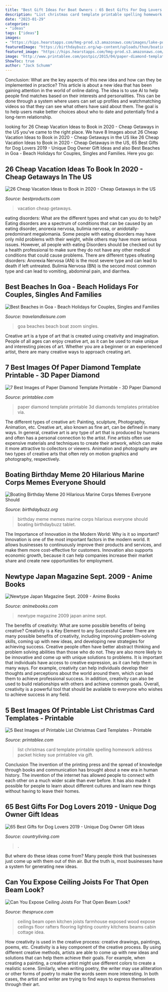```yaml
---
title: "Best Gift Ideas For Boat Owners : 65 Best Gifts For Dog Lovers 2019"
description: "List christmas card template printable spelling homework address packet hickey sue printablee via gift"
date: "2023-01-29"
categories:
- "ideas"
tags: ["ideas"]
images:
- "https://hips.hearstapps.com/hmg-prod.s3.amazonaws.com/images/lake-powell-houseboat-1520372673.jpg?crop=1.00xw:1.00xh;0,0&amp;resize=1200:*"
featuredImage: "https://birthdaybuzz.org/wp-content/uploads/thon/boating-birthday-meme-20-hilarious-marine-corps-memes-everyone-should-see-of-boating-birthday-meme-1024x600.jpg"
featured_image: "https://hips.hearstapps.com/hmg-prod.s3.amazonaws.com/images/lake-powell-houseboat-1520372673.jpg?crop=1.00xw:1.00xh;0,0&amp;resize=1200:*"
image: "http://www.printablee.com/postpic/2015/04/paper-diamond-template_424393.jpg"
ShowToc: true
author: "Jack Schumm"
---
```



Conclusion: What are the key aspects of this new idea and how can they be implemented in practice?
This article is about a new idea that has been gaining attention in the world of online dating. The idea is to use AI to help people find matches based on their interests and personalities. This can be done through a system where users can set up profiles and watchmatching videos so that they can see what others have said about them. The goal is to help users make better choices about who to date and potentially find a long-term relationship.

	

		
looking for 26 Cheap Vacation Ideas to Book in 2020 - Cheap Getaways in the US you've came to the right place. We have 8 Images about 26 Cheap Vacation Ideas to Book in 2020 - Cheap Getaways in the US like 26 Cheap Vacation Ideas to Book in 2020 - Cheap Getaways in the US, 65 Best Gifts for Dog Lovers 2019 - Unique Dog Owner Gift Ideas and also Best Beaches in Goa - Beach Holidays for Couples, Singles and Families. Here you go:
		
    
## 26 Cheap Vacation Ideas To Book In 2020 - Cheap Getaways In The US

<img loading=lazy src="https://hips.hearstapps.com/hmg-prod.s3.amazonaws.com/images/lake-powell-houseboat-1520372673.jpg?crop=1.00xw:1.00xh;0,0&amp;resize=1200:*" onerror="this.onerror=null;this.src='https://tse3.mm.bing.net/th?id=OIP.h6_CWOgudFXZwwB7-Ekg1gHaDt&amp;pid=15.1';" alt="26 Cheap Vacation Ideas to Book in 2020 - Cheap Getaways in the US">

_Source: bestproducts.com_

>vacation cheap getaways. 

	

eating disorders: What are the different types and what can you do to help?
Eating disorders are a spectrum of conditions that can be caused by an eating disorder, anorexia nervosa, bulimia nervosa, or anidotally-predominant megalomania. Some people with eating disorders may have only mild problems with their weight, while others may have more serious issues. However, all people with eating Disorders should be checked out by a health professional to make sure they do not have any other medical conditions that could cause problems. 
There are different types ofeating disorders: Anorexia Nervosa (AN) is the most severe type and can lead to death if left untreated. Bulimia Nervosa (BN) is the second most common type and can lead to vomiting, abdominal pain, and diarrhea.

    
## Best Beaches In Goa - Beach Holidays For Couples, Singles And Families

<img loading=lazy src="https://cdn-image.travelandleisure.com/sites/default/files/styles/1600x1000/public/cola-beach-boat-goa0216.jpg?itok=zQfkQU1n" onerror="this.onerror=null;this.src='https://tse3.mm.bing.net/th?id=OIP.XKteD07VZ1gSZS4o49zL-QHaEo&amp;pid=15.1';" alt="Best Beaches in Goa - Beach Holidays for Couples, Singles and Families">

_Source: travelandleisure.com_

>goa beaches beach boat zoom singles. 

	

Creative art is a type of art that is created using creativity and imagination. People of all ages can enjoy creative art, as it can be used to make unique and interesting pieces of art. Whether you are a beginner or an experienced artist, there are many creative ways to approach creating art.

    
## 7 Best Images Of Paper Diamond Template Printable - 3D Paper Diamond

<img loading=lazy src="http://www.printablee.com/postpic/2015/04/paper-diamond-template_424393.jpg" onerror="this.onerror=null;this.src='https://tse1.mm.bing.net/th?id=OIP.EmMSNNAk6m6TJaoF0WodewHaKU&amp;pid=15.1';" alt="7 Best Images of Paper Diamond Template Printable - 3D Paper Diamond">

_Source: printablee.com_

>paper diamond template printable 3d diamonds templates printablee via. 

	

The different types of creative art: Painting, sculpture, Photography, Animation, etc.
Creative art, also known as fine art, can be defined in many ways. In general, creative art is any type of art that is produced by humans and often has a personal connection to the artist. Fine artists often use expensive materials and techniques to create their artwork, which can make it more attractive to collectors or viewers. Animation and photography are two types of creative arts that often rely on motion graphics and photography, respectively.

    
## Boating Birthday Meme 20 Hilarious Marine Corps Memes Everyone Should

<img loading=lazy src="https://birthdaybuzz.org/wp-content/uploads/thon/boating-birthday-meme-20-hilarious-marine-corps-memes-everyone-should-see-of-boating-birthday-meme-1024x600.jpg" onerror="this.onerror=null;this.src='https://tse4.mm.bing.net/th?id=OIP.EEeBpDYAWmpSqyDDcL-gqgHaEV&amp;pid=15.1';" alt="Boating Birthday Meme 20 Hilarious Marine Corps Memes Everyone Should">

_Source: birthdaybuzz.org_

>birthday meme memes marine corps hilarious everyone should boating birthdaybuzz tablet. 

	

The Importance of Innovation in the Modern World: Why is it so important?
Innovation is one of the most important factors in the modern world. It allows businesses to continuously improve their products and services, and make them more cost-effective for customers. Innovation also supports economic growth, because it can help companies increase their market share and create new opportunities for employment.

    
## Newtype Japan Magazine Sept. 2009 - Anime Books

<img loading=lazy src="https://sep.yimg.com/ca/I/animebooks-com_2271_2377050841.jpg" onerror="this.onerror=null;this.src='https://tse3.mm.bing.net/th?id=OIP.YnhEC_34EMJCYU7KoyEhTwHaJ7&amp;pid=15.1';" alt="Newtype Japan Magazine Sept. 2009 - Anime Books">

_Source: animebooks.com_

>newtype magazine 2009 japan anime sept. 

	

The benefits of creativity: What are some possible benefits of being creative?
Creativity is a Key Element to any Successful Career
There are many possible benefits of creativity, including improving problem-solving skills, coming up with new ideas, and developing new strategies for achieving success. Creative people often have better abstract thinking and problem solving abilities than those who do not. They are also more likely to be innovative and come up with unique solutions to problems. It is important that individuals have access to creative expression, as it can help them in many ways. For example, creativity can help individuals develop their thoughts and perceptions about the world around them, which can lead them to achieve professional success. In addition, creativity can also be used to build relationships with others and achieve common goals. Overall, creativity is a powerful tool that should be available to everyone who wishes to achieve success in any field.

    
## 5 Best Images Of Printable List Christmas Card Templates - Printable

<img loading=lazy src="http://www.printablee.com/postpic/2010/01/free-christmas-card-list-template_195865.jpg" onerror="this.onerror=null;this.src='https://tse2.mm.bing.net/th?id=OIP.P7S_6plB3TQ3_aiSdwlxjQHaKR&amp;pid=15.1';" alt="5 Best Images of Printable List Christmas Card Templates - Printable">

_Source: printablee.com_

>list christmas card template printable spelling homework address packet hickey sue printablee via gift. 

	

Conclusion
The invention of the printing press and the spread of knowledge through books and communication has brought about a new era in human history. The invention of the internet has allowed people to connect with each other on a much wider scale than ever before. It has also made it possible for people to learn about different cultures and learn new things without having to leave their homes.

    
## 65 Best Gifts For Dog Lovers 2019 - Unique Dog Owner Gift Ideas

<img loading=lazy src="https://hips.hearstapps.com/hmg-prod.s3.amazonaws.com/images/gifts-for-dog-lovers-1571855402.jpg?crop=1.00xw:1.00xh;0,0&amp;resize=1200:*" onerror="this.onerror=null;this.src='https://tse4.mm.bing.net/th?id=OIP.-TFthgUUY8NvPAD8a3-M4AHaDt&amp;pid=15.1';" alt="65 Best Gifts for Dog Lovers 2019 - Unique Dog Owner Gift Ideas">

_Source: countryliving.com_

>. 

	

But where do these ideas come from? Many people think that businesses just come up with them out of thin air. But the truth is, most businesses have a system for generating new ideas.

    
## Can You Expose Ceiling Joists For That Open Beam Look?

<img loading=lazy src="https://fthmb.tqn.com/5iiMjMKO7V82KlR-QwGi3LbvyyQ=/3869x2579/filters:fill(auto,1)/Kitchen-Wood-Floor-and-Open-Beam-Ceiling-583805041-Compassionate-Eye-Found-56a4a1663df78cf772835369.jpg" onerror="this.onerror=null;this.src='https://tse3.mm.bing.net/th?id=OIP.UQL7Tn0-y1d9-6i1IClPUQHaE7&amp;pid=15.1';" alt="Can You Expose Ceiling Joists For That Open Beam Look?">

_Source: thespruce.com_

>ceiling beam open kitchen joists farmhouse exposed wood expose ceilings floor rafters flooring lighting country kitchens beams cabin cottage idea. 

	

How creativity is used in the creative process: creative drawings, paintings, poems, etc.
Creativity is a key component of the creative process. By using different creative methods, artists are able to come up with new ideas and solutions that can help them achieve their goals. For example, when creating a painting, a creative artist might use different colors to create a realistic scene. Similarly, when writing poetry, the writer may use alliteration or other forms of poetry to make the words seem more interesting. In both cases, the artist and writer are trying to find ways to express themselves through their art.

